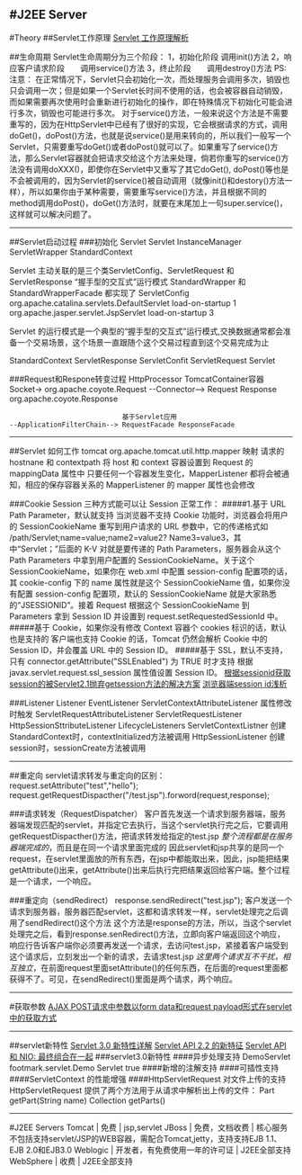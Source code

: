 #J2EE Server
---
#Theory
##Servlet工作原理
[Servlet 工作原理解析](http://www.ibm.com/developerworks/cn/java/j-lo-servlet/index.html)

##生命周期
Servlet生命周期分为三个阶段：
1，初始化阶段  调用init()方法
2，响应客户请求阶段　　调用service()方法
3，终止阶段　　调用destroy()方法
PS:注意：
在正常情况下，Servlet只会初始化一次，而处理服务会调用多次，销毁也只会调用一次；但是如果一个Servlet长时间不使用的话，也会被容器自动销毁，而如果需要再次使用时会重新进行初始化的操作，即在特殊情况下初始化可能会进行多次，销毁也可能进行多次。
 对于service()方法，一般来说这个方法是不需要重写的，因为在HttpServlet中已经有了很好的实现，它会根据请求的方式，调用doGet()，doPost()方法，也就是说service()是用来转向的，所以我们一般写一个Servlet，只需要重写doGet()或者doPost()就可以了。如果重写了service()方法，那么Servlet容器就会把请求交给这个方法来处理，倘若你重写的service()方法没有调用doXXX()，即使你在Servlet中又重写了其它doGet(), doPost()等也是不会被调用的，因为Servlet的service()被自动调用（就像init()和destory()方法一样），所以如果你由于某种需要，需要重写service()方法，并且根据不同的method调用doPost()，doGet()方法时，就要在末尾加上一句super.service()，这样就可以解决问题了。

---
##Servlet启动过程
###初始化 Servlet
Servlet InstanceManager
ServletWrapper
StandardContext

Servlet 主动关联的是三个类ServletConfig、ServletRequest 和 ServletResponse
“握手型的交互式”运行模式
StandardWrapper 和 StandardWrapperFacade 都实现了 ServletConfig 
org.apache.catalina.servlets.DefaultServlet load-on-startup 1 
org.apache.jasper.servlet.JspServlet load-on-startup 3

Servlet 的运行模式是一个典型的“握手型的交互式”运行模式,交换数据通常都会准备一个交易场景，这个场景一直跟随个这个交易过程直到这个交易完成为止

StandardContext ServletResponse
ServletConfit   ServletRequest
Servlet

###Request和Respone转变过程
            HttpProcessor                            TomcatContainer容器
    Socket-> org.apache.coyote.Request --Connector--> Request Response
         org.apache.coyote.Response
                            
                                基于Servlet应用
    --ApplicationFilterChain--> RequestFacade ResponseFacade

---
##Servlet 如何工作
tomcat  org.apache.tomcat.util.http.mapper 
映射 请求的 hostnane 和 contextpath 将 host 和 context 容器设置到 Request 的 mappingData 属性中
只要任何一个容器发生变化，MapperListener 都将会被通知，相应的保存容器关系的 MapperListener 的 mapper 属性也会修改


###Cookie Session
三种方式能可以让 Session 正常工作：
#####1.基于 URL Path Parameter，默认就支持 
当浏览器不支持 Cookie 功能时，浏览器会将用户的 SessionCookieName 重写到用户请求的 URL 参数中，它的传递格式如 /path/Servlet;name=value;name2=value2? Name3=value3，其中“Servlet；”后面的 K-V 对就是要传递的 Path Parameters，服务器会从这个 Path Parameters 中拿到用户配置的 SessionCookieName。关于这个 SessionCookieName，如果你在 web.xml 中配置 session-config 配置项的话，其 cookie-config 下的 name 属性就是这个 SessionCookieName 值，如果你没有配置 session-config 配置项，默认的 SessionCookieName 就是大家熟悉的“JSESSIONID”。接着 Request 根据这个 SessionCookieName 到 Parameters 拿到 Session ID 并设置到 request.setRequestedSessionId 中。
#####基于 Cookie，如果你没有修改 Context 容器个 cookies 标识的话，默认也是支持的
客户端也支持 Cookie 的话，Tomcat 仍然会解析 Cookie 中的 Session ID，并会覆盖 URL 中的 Session ID。
#####基于 SSL，默认不支持，只有 connector.getAttribute("SSLEnabled") 为 TRUE 时才支持
根据 javax.servlet.request.ssl_session 属性值设置 Session ID。
[根据sessionid获取session的被Servlet2.1抛弃getsession方法的解决方案](http://wangyong31893189.iteye.com/blog/1355284)
[浏览器端session id浅析](http://blog.csdn.net/anialy/article/details/38554993)


###Listener
Listener
    EventListener
        ServletContextAttributeListener 属性修改时触发
        ServletRequestAttributeListener
        ServletRequestListener
        HttpSessionSttributeListener
    LifecycleListeners
        ServletContextListner 创建StandardContext时，contextInitialized方法被调用
        HttpSessionListener 创建session时，sessionCreate方法被调用


---
##重定向
servlet请求转发与重定向的区别：
request.setAttribute("test","hello");
request.getRequestDispacther("/test.jsp").forword(request,response); 

###请求转发（RequestDispatcher）
客户首先发送一个请求到服务器端，服务器端发现匹配的servlet，并指定它去执行，当这个servlet执行完之后，它要调用getRequestDispacther()方法，把请求转发给指定的test.jsp
*整个流程都是在服务器端完成的*，而且是在同一个请求里面完成的
因此servlet和jsp共享的是同一个request，在servlet里面放的所有东西，在jsp中都能取出来，因此，jsp能把结果getAttribute()出来，getAttribute()出来后执行完把结果返回给客户端。整个过程是一个请求，一个响应。

###重定向（sendRedirect）
response.sendRedirect("test.jsp");
客户发送一个请求到服务器，服务器匹配servlet，这都和请求转发一样，servlet处理完之后调用了sendRedirect()这个方法
这个方法是response的方法，所以，当这个servlet处理完之后，看到response.senRedirect()方法，立即向客户端返回这个响应，响应行告诉客户端你必须要再发送一个请求，去访问test.jsp，紧接着客户端受到这个请求后，立刻发出一个新的请求，去请求test.jsp
*这里两个请求互不干扰，相互独立*，在前面request里面setAttribute()的任何东西，在后面的request里面都获得不了。可见，在sendRedirect()里面是两个请求，两个响应。



----
#获取参数
[AJAX POST请求中参数以form data和request payload形式在servlet中的获取方式](http://blog.csdn.net/mhmyqn/article/details/25561535)


---
##servlet新特性
[Servlet 3.0 新特性详解](http://www.ibm.com/developerworks/cn/java/j-lo-servlet30/)
[Servlet API 2.2 的新特征](http://www.ibm.com/developerworks/cn/java/servlet_new/)
[Servlet API 和 NIO: 最终组合在一起](http://www.ibm.com/developerworks/cn/java/j-nioserver/)
###servlet3.0新特性
####异步处理支持
<servlet> 
    <servlet-name>DemoServlet</servlet-name> 
    <servlet-class>footmark.servlet.Demo Servlet</servlet-class> 
    <async-supported>true</async-supported> 
</servlet>
####新增的注解支持
####可插性支持
####ServletContext 的性能增强
####HttpServletRequest 对文件上传的支持
HttpServletRequest 提供了两个方法用于从请求中解析出上传的文件：
Part getPart(String name)
Collection<Part> getParts()




---
#J2EE Servers
Tomcat 	| 免费 | jsp,servlet
JBoss | 免费，文档收费 | 核心服务不包括支持servlet/JSP的WEB容器，需配合Tomcat,jetty，支持支持EJB 1.1、EJB 2.0和EJB3.0
Weblogic | 开发者，有免费使用一年的许可证 | J2EE全部支持
WebSphere | 收费  | J2EE全部支持


















